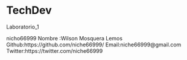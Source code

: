 # TechDev
Laboratorio_1
<HTML>
  <HEAD>
    nicho66999
 </HEAD>
  <BODY>
    Nombre :Wilson Mosquera Lemos
    Github:https://github.com/niche66999/
      Email:niche66999@gmail.com
    Twitter:https://twitter.com/niche66999
